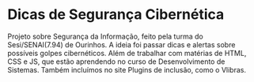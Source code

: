 # Dicas de Segurança Cibernética
Projeto sobre Segurança da Informação, feito pela turma do Sesi/SENAI(7.94) de Ourinhos. A ideia foi passar dicas e alertas sobre possíveis golpes cibernéticos. Além de trabalhar com matérias de HTML, CSS e JS, que estão aprendendo no curso de Desenvolvimento de Sistemas. Também incluímos no site Plugins de inclusão, como o Vlibras.
